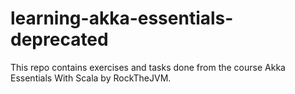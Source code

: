 # learning-akka-essentials-deprecated
This repo contains exercises and tasks done from the course Akka Essentials With Scala by RockTheJVM.
